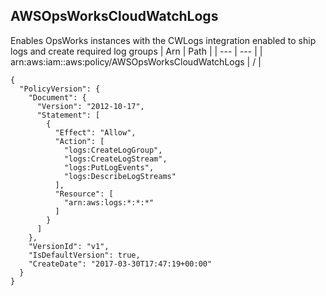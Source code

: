 
## AWSOpsWorksCloudWatchLogs
Enables OpsWorks instances with the CWLogs integration enabled to ship logs and create required log groups
| Arn | Path |
| --- | --- |
| arn:aws:iam::aws:policy/AWSOpsWorksCloudWatchLogs | / |
```
{
  "PolicyVersion": {
    "Document": {
      "Version": "2012-10-17",
      "Statement": [
        {
          "Effect": "Allow",
          "Action": [
            "logs:CreateLogGroup",
            "logs:CreateLogStream",
            "logs:PutLogEvents",
            "logs:DescribeLogStreams"
          ],
          "Resource": [
            "arn:aws:logs:*:*:*"
          ]
        }
      ]
    },
    "VersionId": "v1",
    "IsDefaultVersion": true,
    "CreateDate": "2017-03-30T17:47:19+00:00"
  }
}
```
